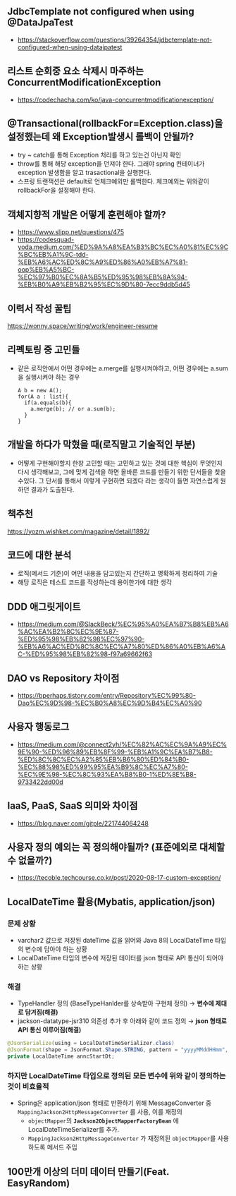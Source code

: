 

## JdbcTemplate not configured when using @DataJpaTest
- https://stackoverflow.com/questions/39264354/jdbctemplate-not-configured-when-using-datajpatest


## 리스트 순회중 요소 삭제시 마주하는 ConcurrentModificationException

- https://codechacha.com/ko/java-concurrentmodificationexception/

## @Transactional(rollbackFor=Exception.class)을 설정했는데 왜 Exception발생시 롤백이 안될까?
- try ~ catch를 통해 Exception 처리를 하고 있는건 아닌지 확인
- throw를 통해 해당 exception을 던져야 한다. 그래야 spring 컨테이너가 exception 발생함을 알고 trasactional을 실행한다.
- 스프링 트랜잭션은 default로 언체크예외만 롤백한다. 체크예외는 위와같이 rollbackFor을 설정해야 한다.

## 객체지향적 개발은 어떻게 훈련해야 할까?
- https://www.slipp.net/questions/475
- https://codesquad-yoda.medium.com/%ED%9A%A8%EA%B3%BC%EC%A0%81%EC%9C%BC%EB%A1%9C-tdd-%EB%A6%AC%ED%8C%A9%ED%86%A0%EB%A7%81-oop%EB%A5%BC-%EC%97%B0%EC%8A%B5%ED%95%98%EB%8A%94-%EB%B0%A9%EB%B2%95%EC%9D%80-7ecc9ddb5d45

## 이력서 작성 꿀팁
https://wonny.space/writing/work/engineer-resume


## 리펙토링 중 고민들
- 같은 로직안에서 어떤 경우에는 a.merge를 실행시켜야하고, 어떤 경우에는 a.sum을 실행시켜야 하는 경우
  ```
  A b = new A();
  for(A a : list){
    if(a.equals(b){
      a.merge(b); // or a.sum(b);
    }
  }
  ```

## 개발을 하다가 막혔을 때(로직말고 기술적인 부분)
- 어떻게 구현해야할지 한창 고민할 때는 고민하고 있는 것에 대한 핵심이 무엇인지 다시 생각해보고, 그에 맞게 검색을 하면 올바른 코드를 만들기 위한 단서들을 찾을수있다. 그 단서를 통해서 이렇게 구현하면 되겠다 라는 생각이 들면 자연스럽게 원하던 결과가 도출된다.

## 책추천
https://yozm.wishket.com/magazine/detail/1892/

## 코드에 대한 분석
- 로직(메서드 기준)이 어떤 내용을 담고있는지 간단하고 명확하게 정리하여 기술
- 해당 로직은 테스트 코드를 작성하는데 용이한가에 대한 생각

## DDD 애그릿게이트
- https://medium.com/@SlackBeck/%EC%95%A0%EA%B7%B8%EB%A6%AC%EA%B2%8C%EC%9E%87-%ED%95%98%EB%82%98%EC%97%90-%EB%A6%AC%ED%8C%8C%EC%A7%80%ED%86%A0%EB%A6%AC-%ED%95%98%EB%82%98-f97a69662f63


## DAO vs Repository 차이점
- https://bperhaps.tistory.com/entry/Repository%EC%99%80-Dao%EC%9D%98-%EC%B0%A8%EC%9D%B4%EC%A0%90

## 사용자 행동로그
- https://medium.com/@connect2yh/%EC%82%AC%EC%9A%A9%EC%9E%90-%ED%96%89%EB%8F%99-%EB%A1%9C%EA%B7%B8-%ED%8C%8C%EC%A2%85%EB%B6%80%ED%84%B0-%EC%88%98%ED%99%95%EA%B9%8C%EC%A7%80-%EC%9E%98-%EC%8C%93%EA%B8%B0-1%ED%8E%B8-9733422dd00d


## IaaS, PaaS, SaaS 의미와 차이점
- https://blog.naver.com/gitple/221744064248

## 사용자 정의 예외는 꼭 정의해야될까? (표준예외로 대체할 수 없을까?)
- https://tecoble.techcourse.co.kr/post/2020-08-17-custom-exception/




## LocalDateTime 활용(Mybatis, application/json)

### 문제 상황

- varchar2 값으로 저장된 dateTime 값을 읽어와 Java 8의 LocalDateTime 타입의 변수에 담아야 하는 상황
- LocalDateTime 타입의 변수에 저장된 데이터를 json 형태로 API 통신이 되어야 하는 상황

### 해결

- TypeHandler 정의 (BaseTypeHanlder를 상속받아 구현체 정의) → **변수에 제대로 담겨짐(해결)**
- jackson-datatype-jsr310 의존성 추가 후 아래와 같이 코드 정의 → **json 형태로 API 통신 이루어짐(해결)**

```java
@JsonSerialize(using = LocalDateTimeSerializer.class)
@JsonFormat(shape = JsonFormat.Shape.STRING, pattern = "yyyyMMddHHmm", timezone = "Asia/Seoul")
private LocalDateTime anncStartDt;
```

### **하지만 LocalDateTime 타입으로 정의된 모든 변수에 위와 같이 정의하는 것이 비효율적**

- Spring은 application/json 형태로 반환하기 위해 MessageConverter 중 `MappingJackson2HttpMessageConverter` 를 사용, 이를 재정의
    - `objectMapper`의 **`Jackson2ObjectMapperFactoryBean`** 에 LocalDateTimeSerializer를 추가.
    - `MappingJackson2HttpMessageConverter` 가 재정의된 `objectMapper`를 사용하도록 메서드 주입



## 100만개 이상의 더미 데이터 만들기(Feat. EasyRandom)


